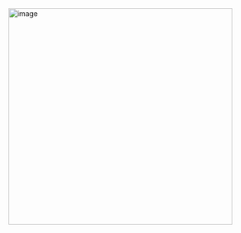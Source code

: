 <img width="446" height="431" alt="image" src="https://github.com/user-attachments/assets/07932b41-675d-456a-a9c2-1e8f302a1572" />
